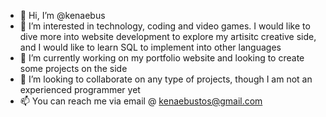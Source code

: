 - 👋 Hi, I’m @kenaebus
- 👀 I’m interested in technology, coding and video games. I would like to dive more into website development to explore my artisitc creative side, and I would like to learn SQL to implement into other languages
- 🌱 I’m currently working on my portfolio website and looking to create some projects on the side
- 💞️ I’m looking to collaborate on any type of projects, though I am not an experienced programmer yet
- 📫 You can reach me via email @ kenaebustos@gmail.com

<!---
kenaebus/kenaebus is a ✨ special ✨ repository because its `README.md` (this file) appears on your GitHub profile.
You can click the Preview link to take a look at your changes.
--->
